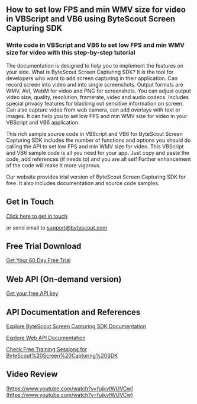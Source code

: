 ## How to set low FPS and min WMV size for video in VBScript and VB6 using ByteScout Screen Capturing SDK

### Write code in VBScript and VB6 to set low FPS and min WMV size for video with this step-by-step tutorial

The documentation is designed to help you to implement the features on your side. What is ByteScout Screen Capturing SDK? It is the tool for developers who want to add screen capturing in their application. Can record screen into video and into single screenshots. Output formats are WMV, AVI, WebM for video and PNG for screenshots. You can adjust output video size, quality, resolution, framerate, video and audio codecs. Includes special privacy features for blacking out sensitive information on screen. Can also capture video from web camera, can add overlays with text or images. It can help you to set low FPS and min WMV size for video in your VBScript and VB6 application.

This rich sample source code in VBScript and VB6 for ByteScout Screen Capturing SDK includes the number of functions and options you should do calling the API to set low FPS and min WMV size for video. This VBScript and VB6 sample code is all you need for your app. Just copy and paste the code, add references (if needs to) and you are all set! Further enhancement of the code will make it more vigorous.

Our website provides trial version of ByteScout Screen Capturing SDK for free. It also includes documentation and source code samples.

## Get In Touch

[Click here to get in touch](https://bytescout.zendesk.com/hc/en-us/requests/new?subject=ByteScout%20Screen%20Capturing%20SDK%20Question)

or send email to [support@bytescout.com](mailto:support@bytescout.com?subject=ByteScout%20Screen%20Capturing%20SDK%20Question) 

## Free Trial Download

[Get Your 60 Day Free Trial](https://bytescout.com/download/web-installer?utm_source=github-readme)

## Web API (On-demand version)

[Get your free API key](https://pdf.co/documentation/api?utm_source=github-readme)

## API Documentation and References

[Explore ByteScout Screen Capturing SDK Documentation](https://bytescout.com/documentation/index.html?utm_source=github-readme)

[Explore Web API Documentation](https://pdf.co/documentation/api?utm_source=github-readme)

[Check Free Training Sessions for ByteScout%20Screen%20Capturing%20SDK](https://academy.bytescout.com/)

## Video Review

[https://www.youtube.com/watch?v=fujkvtWUVCw](https://www.youtube.com/watch?v=fujkvtWUVCw)